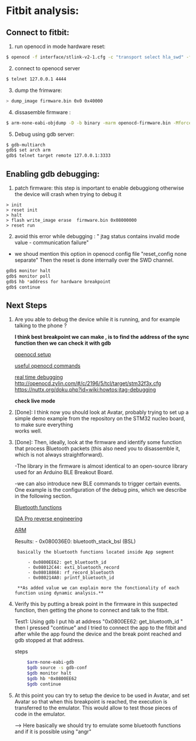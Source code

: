 # Fitbit analysis:

## Connect to fitbit:

1. run openocd in mode hardware reset:

```bash
$ openocd -f interface/stlink-v2-1.cfg -c "transport select hla_swd" -f target/stm32l1.cfg -c "adapter_khz 240" -c "reset_config none separate"(-c "reset_config srst_only srst_nogate connect_assert_srst")
```
2. connect to openocd server

```bash
$ telnet 127.0.0.1 4444
```

3. dump the frimware:

```bash
> dump_image firmware.bin 0x0 0x40000
```
4. dissasemble firmware :

```bash
$ arm-none-eabi-objdump -D -b binary -marm openocd-firmware.bin -Mforce-thumb > disas-firmware.s
```
5. Debug using gdb server:

```bash
$ gdb-multiarch
gdb$ set arch arm
gdb$ telnet target remote 127.0.0.1:3333
```

## Enabling gdb debugging:

1. patch firmware: this step is important to enable debuggiong otherwise the device will crash when trying to debug it 

```openocd
> init
> reset init
> halt
> flash write_image erase  firmware.bin 0x08000000
> reset run
```
2. avoid this error while debugging : " jtag status contains invalid mode value - communication failure"

 - we shoud mention this option in openocd config file "reset_config none separate" Then the reset is done internally over the SWD channel.

```bash
gdb$ monitor halt
gdb$ monitor poll
gdb$ hb *address for hardware breakpoint
gdb$ continue
``` 
## Next Steps

1. Are you able to debug the device while it is running, and for example talking to
	the phone ?

	**I think best breakpoint we can make , is to find the address of the sync function then we can check it with gdb**

	[openocd setup](https://www.allaboutcircuits.com/technical-articles/getting-started-with-openocd-using-ft2232h-adapter-for-swd-debugging/)

	[useful openocd commands](http://openocd.org/doc/html/General-Commands.html)

	[real time debugging](https://hackaday.com/2012/09/27/beginners-look-at-on-chip-debugging/)
			http://openocd.zylin.com/#/c/2196/5/tcl/target/stm32f3x.cfg
			https://nuttx.org/doku.php?id=wiki:howtos:jtag-debugging

	**check live mode**

2. [Done]: I think now you should look at Avatar, probably trying to set up a simple demo
example from the repository on the STM32 nucleo board, to make sure everything    
works well.
 
3. [Done]: Then, ideally, look at the firmware and identify some function that process
Bluetooth packets (this also need you to disassemble it, which is not always
straightforward). 

	-The library in the firmware is almost identical to an open-source library used for an Arduino BLE
	 Breakout Board.

	-we can also introduce new BLE commands to trigger certain events. One example is the configuration of the debug pins, which we describe in the following section.

	 [Bluetooth functions](https://github.com/adafruit/Adafruit_nRF8001/tree/master/utility)

	 [IDA Pro reverse engineering](https://www.youtube.com/watch?v=V6ZySLopflk)

	 [ARM](https://www.blackhat.com/presentations/bh-europe-04/bh-eu-04-dehaas/bh-eu-04-dehaas.pdf)

	 Results:
	 	 	- 0x080036E0: bluetooth_stack_bsl (BSL)

	 	basically the bluetooth functions located inside App segment

	 		- 0x0800EE62: get_bluetooth_id 
	 		- 0x08012C44: exti_bluetooth_record
	 		- 0x08018868: rf_record_bluetooth
	 		- 0x080214A0: printf_bluetooth_id

	 	**As added value we can explain more the fonctionality of each function using dynamic analysis.**

4. Verify this by putting a break point in the firmware in this
suspected function, then getting the phone to connect and talk to the fitbit.

	Test1: Using gdb I put hb at address "0x0800EE62: get_bluetooth_id " then I pressed "continue" and I tried to connect the app to the fitbit and after while the app found the device and the  break point  reached and gdb stopped at that address.

	steps
```bash
		$arm-none-eabi-gdb
		$gdb source -s gdb-conf
		$gdb monitor halt
		$gdb hb *0x0800EE62
		$gdb continue 
```

5. At this point you can try to setup the device to be used in Avatar, and set
Avatar so that when this breakpoint is reached, the execution is transferred to
the emulator. This would allow to test those pieces of code in the emulator.

	--> Here basically we should try to emulate some bluetooth functions and if it is possible using "angr" 
	
